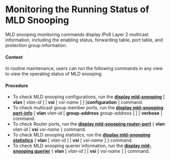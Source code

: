 Monitoring the Running Status of MLD Snooping
=============================================

MLD snooping monitoring commands display IPv6 Layer 2 multicast information, including the enabling status, forwarding table, port table, and protection group information.

#### Context

In routine maintenance, users can run the following commands in any view to view the operating status of MLD snooping.


#### Procedure

* To check MLD snooping configurations, run the [**display mld-snooping**](cmdqueryname=display+mld-snooping) [ **vlan** [ *vlan-id* ] | **vsi** [ *vsi-name* ] ] [**configuration** ] command.
* To check multicast group member ports, run the [**display mld-snooping port-info**](cmdqueryname=display+mld-snooping+port-info) [ **vlan** *vlan-id* [ **group-address** *group-address* ] ] [ **verbose** ] command.
* To check Router ports, run the [**display mld-snooping router-port**](cmdqueryname=display+mld-snooping+router-port) { **vlan** *vlan-id* | **vsi** *vsi-name* } command.
* To check MLD snooping statistics, run the [**display mld-snooping statistics**](cmdqueryname=display+mld-snooping+statistics) { **vlan** [ *vlan-id* ] | **vsi** [ *vsi-name* ] } command.
* To check MLD snooping querier information, run the [**display mld-snooping querier**](cmdqueryname=display+mld-snooping+querier) { **vlan** [ *vlan-id* ] | **vsi** [ *vsi-name* ] } command.